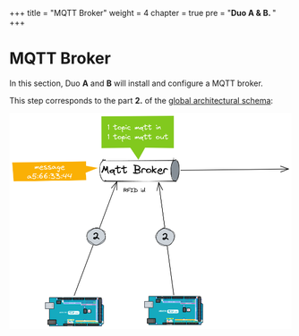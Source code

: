 +++
title = "MQTT Broker"
weight = 4
chapter = true
pre = "<b>Duo A & B. </b>"
+++

# MQTT Broker

In this section, Duo **A** and **B** will install and configure a MQTT broker.

This step corresponds to the part **2.** of the [global architectural schema](https://rhte-2023-edge-lab.github.io/use-case/architecture/#data-flow):

![Zoom MQTT](/images/schema-zoom-mqtt.png)